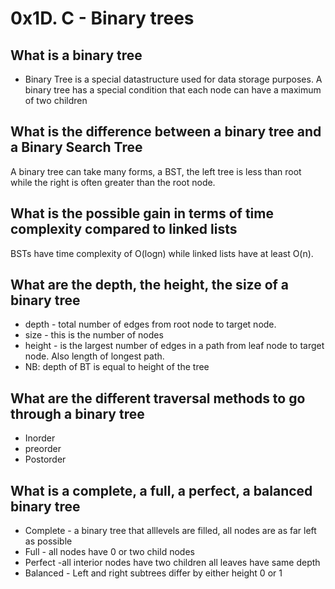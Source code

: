 # 0x1D. C - Binary trees

## What is a binary tree
* Binary Tree is a special datastructure used for data storage purposes.
  A binary tree has a special condition
  that each node can have a maximum of two children
## What is the difference between a binary tree and a Binary Search Tree
   A binary tree can take many forms, a BST, the left tree is less than root
   while the right is often greater than the root node.
## What is the possible gain in terms of time complexity compared to linked lists
   BSTs have time complexity of O(logn) while linked lists have at least O(n).
## What are the depth, the height, the size of a binary tree
   * depth - total number of edges from root node to target node.
   * size - this is the number of nodes
   * height - is the largest number of edges in a path
     from leaf node to target node. Also length of longest path.
   * NB: depth of BT is equal to height of the tree
## What are the different traversal methods to go through a binary tree
   * Inorder
   * preorder
   * Postorder
## What is a complete, a full, a perfect, a balanced binary tree
   * Complete - a binary tree that alllevels are filled,
   	    all nodes are as far left as possible
   * Full - all nodes have 0 or two child nodes
   * Perfect -all interior nodes have two children all leaves have same depth
   * Balanced - Left and right subtrees differ by either height 0 or 1